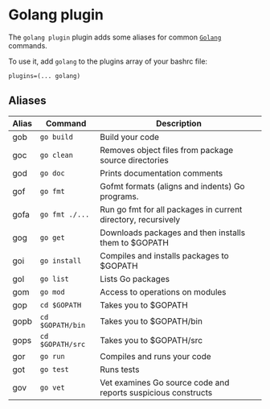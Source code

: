 # Golang plugin

The `golang plugin` plugin adds some aliases for common
[`Golang`](https://golang.org/) commands.

To use it, add `golang` to the plugins array of your bashrc file:

```
plugins=(... golang)
```

## Aliases

| Alias | Command          | Description                                                   |
| ----- | ---------------- | ------------------------------------------------------------- |
| gob   | `go build`       | Build your code                                               |
| goc   | `go clean`       | Removes object files from package source directories          |
| god   | `go doc`         | Prints documentation comments                                 |
| gof   | `go fmt`         | Gofmt formats (aligns and indents) Go programs.               |
| gofa  | `go fmt ./...`   | Run go fmt for all packages in current directory, recursively |
| gog   | `go get`         | Downloads packages and then installs them to $GOPATH          |
| goi   | `go install`     | Compiles and installs packages to $GOPATH                     |
| gol   | `go list`        | Lists Go packages                                             |
| gom   | `go mod`         | Access to operations on modules                               |
| gop   | `cd $GOPATH`     | Takes you to $GOPATH                                          |
| gopb  | `cd $GOPATH/bin` | Takes you to $GOPATH/bin                                      |
| gops  | `cd $GOPATH/src` | Takes you to $GOPATH/src                                      |
| gor   | `go run`         | Compiles and runs your code                                   |
| got   | `go test`        | Runs tests                                                    |
| gov   | `go vet`         | Vet examines Go source code and reports suspicious constructs |
